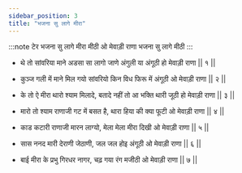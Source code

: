 ```yaml
---
sidebar_position: 3
title: "भजना सु लागे मीरा"
---
```


:::note टेर
भजना सु लागे मीरा मीठी ओ मेवाड़ी राणा भजना सु लागे मीठी
:::

- थे तो सांवरिया माने अडसा सा लागो जाणे अंगुली या अंगूठी हो मेवाड़ी राणा || १ ||

- कुञ्ज गली में माने मिल गयो सांवरियो किन विध फिरू में अंगूठी ओ मेवाड़ी राणा || २ ||

- के तो ऐ मीरा थारो श्याम मिलादे, बतादे नहीं तो आ भक्ति थारी जूठी हो मेवाड़ी राणा || ३ ||

- मारो तो श्याम राणाजी गट में बसत है, थारा हिया की क्या फूटी ओ मेवाड़ी राणा || ४ ||

- काड कटारी राणाजी मारन लाग्यो, मेला मेला मीरा दिखी ओ मेवाड़ी राणा || ५ ||

- सास ननद मारी देराणी जेठाणी, जल जल होइ अंगूठी ओ मेवाड़ी राणा || ६ ||

- बाई मीरा के प्रभु गिरधर नागर, चढ़ गया रंग मजीठी ओ मेवाड़ी राणा || ७ ||
